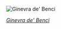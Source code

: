 
![Ginevra de' Benci](https://upload.wikimedia.org/wikipedia/commons/thumb/3/39/Leonardo_da_Vinci_-_Ginevra_de%27_Benci_-_Google_Art_Project.jpg/525px-Leonardo_da_Vinci_-_Ginevra_de%27_Benci_-_Google_Art_Project.jpg)

*[Ginevra de' Benci](https://wikipedia.org/wiki/File:Leonardo_da_Vinci_-_Ginevra_de%27_Benci_-_Google_Art_Project.jpg)*

